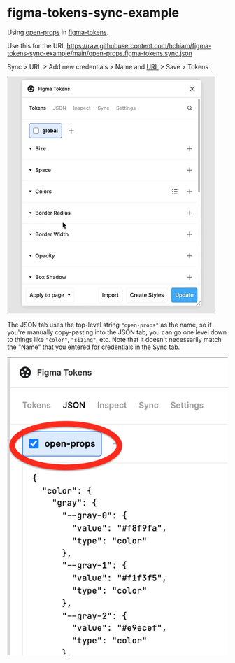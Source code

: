 # figma-tokens-sync-example

Using [open-props](https://github.com/argyleink/open-props) in [figma-tokens](https://github.com/six7/figma-tokens).

Use this for the URL https://raw.githubusercontent.com/hchiam/figma-tokens-sync-example/main/open-props.figma-tokens.sync.json

Sync > URL > Add new credentials > Name and [URL](https://raw.githubusercontent.com/hchiam/figma-tokens-sync-example/main/open-props.figma-tokens.sync.json) > Save > Tokens

![setup](setup.gif)

The JSON tab uses the top-level string `"open-props"` as the name, so if you're manually copy-pasting into the JSON tab, you can go one level down to things like `"color"`, `"sizing"`, etc. Note that it doesn't necessarily match the "Name" that you entered for credentials in the Sync tab.

![JSON tab looks different](json-tab-looks-different.png)
